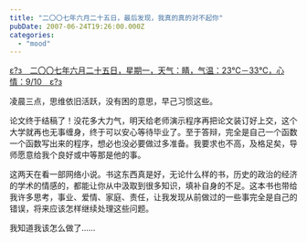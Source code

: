 ```yaml
---
title: "二〇〇七年六月二十五日，最后发现，我真的真的对不起你"
pubDate: 2007-06-24T19:26:00.000Z
categories: 
  - "mood"
---
```


[ε?з　二〇〇七年六月二十五日，星期一，天气：睛，气温：23℃－33℃，心情：9/10　ε?з](https://www.liuweinan.com)

  

凌晨三点，思维依旧活跃，没有困的意思，早己习惯这些。

论文终于结稿了！没花多大力气，明天给老师演示程序再把论文装订好上交，这个大学就再也无事缠身，终于可以安心等待毕业了。至于答辩，完全是自己一个函数一个函数写出来的程序，想必也没必要做过多准备。我要求也不高，及格足矣，导师愿意给我个良好或中等那是他的事。

这两天在看一部网络小说。书这东西真是好，无论什么样的书，历史的政治的经济的学术的情感的，都能让你从中汲取到很多知识，填补自身的不足。这本书也带给我许多思考，事业、爱情、家庭、责任，让我发现从前做过的一些事完全是自己的错误，将来应该怎样继续处理这些问题。

我知道我该怎么做了……
